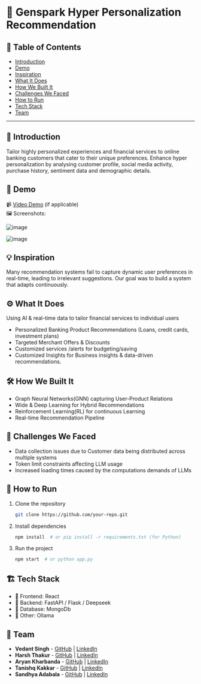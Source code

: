 # 🚀 Genspark Hyper Personalization Recommendation

## 📌 Table of Contents
- [Introduction](#introduction)
- [Demo](#demo)
- [Inspiration](#inspiration)
- [What It Does](#what-it-does)
- [How We Built It](#how-we-built-it)
- [Challenges We Faced](#challenges-we-faced)
- [How to Run](#how-to-run)
- [Tech Stack](#tech-stack)
- [Team](#team)

----

## 🎯 Introduction
Tailor highly personalized experiences and financial services to online banking customers that cater to their unique preferences. 
Enhance hyper personalization by analysing customer profile, social media activity, purchase history, sentiment data and demographic details.


## 🎥 Demo
📹 [Video Demo](https://drive.google.com/file/d/10ADNtvQYxwn-M5IgftG2cnRWTmu9xzCa/view?usp=sharing) (if applicable)  
🖼️ Screenshots:

![image](https://github.com/user-attachments/assets/a198f9be-84aa-4d7d-9393-828610f1c6ff)

![image](https://github.com/user-attachments/assets/59303595-0e4a-4f3f-9d60-12e4974af543)


## 💡 Inspiration
Many recommendation systems fail to capture dynamic user preferences in real-time, leading to irrelevant suggestions. Our goal was to build a system that adapts continuously.

## ⚙️ What It Does
Using AI & real-time data to tailor financial services to individual users
- Personalized Banking Product Recommendations (Loans, credit cards, investment plans)
- Targeted Merchant Offers & Discounts 
- Customized services /alerts for budgeting/saving
- Customized Insights  for Business insights & data-driven recommendations. 

## 🛠️ How We Built It
- Graph Neural Networks(GNN) capturing User-Product Relations
- Wide & Deep Learning for Hybrid Recommendations
- Reinforcement Learning(RL) for continuous Learning
- Real-time Recommendation Pipeline


## 🚧 Challenges We Faced
- Data collection issues due to Customer data being distributed across multiple systems
- Token limit constraints affecting LLM usage
- Increased loading times caused by the computations demands of LLMs


## 🏃 How to Run
1. Clone the repository  
   ```sh
   git clone https://github.com/your-repo.git
   ```
2. Install dependencies  
   ```sh
   npm install  # or pip install -r requirements.txt (for Python)
   ```
3. Run the project  
   ```sh
   npm start  # or python app.py
   ```

## 🏗️ Tech Stack
- 🔹 Frontend: React 
- 🔹 Backend: FastAPI / Flask / Deepseek
- 🔹 Database: MongoDb
- 🔹 Other: Ollama

## 👥 Team
- **Vedant Singh** - [GitHub](https://github.com/vedant-11) | [LinkedIn](https://www.linkedin.com/in/vedant-singh-a7145020a/)
- **Harsh Thakur** - [GitHub](https://github.com/HarshThakur-08) | [LinkedIn](https://www.linkedin.com/in/harsh-thakur-b18b7920a/)
- **Aryan Kharbanda** - [GitHub](https://github.com/aryankharbanda) | [LinkedIn](https://www.linkedin.com/in/aryan-kharbanda-a6552a206/)
- **Tanishq Kakkar** - [GitHub](https://github.com/tanishq1308) | [LinkedIn](https://www.linkedin.com/in/tanishq-kakkar-663100201)
- **Sandhya Adabala** - [GitHub](https://github.com/sandhyaadabala) | [LinkedIn](https://www.linkedin.com/in/sandhya-adabala-7b44534/)
